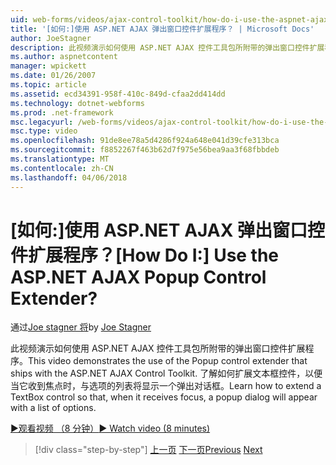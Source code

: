 ```yaml
---
uid: web-forms/videos/ajax-control-toolkit/how-do-i-use-the-aspnet-ajax-popup-control-extender
title: '[如何:]使用 ASP.NET AJAX 弹出窗口控件扩展程序？ | Microsoft Docs'
author: JoeStagner
description: 此视频演示如何使用 ASP.NET AJAX 控件工具包所附带的弹出窗口控件扩展程序。 了解如何扩展文本框控件，以便...
ms.author: aspnetcontent
manager: wpickett
ms.date: 01/26/2007
ms.topic: article
ms.assetid: ecd34391-958f-410c-849d-cfaa2dd414dd
ms.technology: dotnet-webforms
ms.prod: .net-framework
msc.legacyurl: /web-forms/videos/ajax-control-toolkit/how-do-i-use-the-aspnet-ajax-popup-control-extender
msc.type: video
ms.openlocfilehash: 91de8ee78a5d4286f924a648e041d39cfe313bca
ms.sourcegitcommit: f8852267f463b62d7f975e56bea9aa3f68fbbdeb
ms.translationtype: MT
ms.contentlocale: zh-CN
ms.lasthandoff: 04/06/2018
---
```

<a name="how-do-i-use-the-aspnet-ajax-popup-control-extender"></a><span data-ttu-id="73ce8-105">[如何:]使用 ASP.NET AJAX 弹出窗口控件扩展程序？</span><span class="sxs-lookup"><span data-stu-id="73ce8-105">[How Do I:] Use the ASP.NET AJAX Popup Control Extender?</span></span>
====================
<span data-ttu-id="73ce8-106">通过[Joe stagner 将](https://github.com/JoeStagner)</span><span class="sxs-lookup"><span data-stu-id="73ce8-106">by [Joe Stagner](https://github.com/JoeStagner)</span></span>

<span data-ttu-id="73ce8-107">此视频演示如何使用 ASP.NET AJAX 控件工具包所附带的弹出窗口控件扩展程序。</span><span class="sxs-lookup"><span data-stu-id="73ce8-107">This video demonstrates the use of the Popup control extender that ships with the ASP.NET AJAX Control Toolkit.</span></span> <span data-ttu-id="73ce8-108">了解如何扩展文本框控件，以便当它收到焦点时，与选项的列表将显示一个弹出对话框。</span><span class="sxs-lookup"><span data-stu-id="73ce8-108">Learn how to extend a TextBox control so that, when it receives focus, a popup dialog will appear with a list of options.</span></span>

[<span data-ttu-id="73ce8-109">&#9654;观看视频 （8 分钟）</span><span class="sxs-lookup"><span data-stu-id="73ce8-109">&#9654; Watch video (8 minutes)</span></span>](https://channel9.msdn.com/Blogs/ASP-NET-Site-Videos/how-do-i-use-the-aspnet-ajax-popup-control-extender)

> [!div class="step-by-step"]
> <span data-ttu-id="73ce8-110">[上一页](how-do-i-use-the-aspnet-ajax-textboxwatermark-control-extender.md)
> [下一页](how-do-i-use-the-aspnet-ajax-modalpopup-extender-control.md)</span><span class="sxs-lookup"><span data-stu-id="73ce8-110">[Previous](how-do-i-use-the-aspnet-ajax-textboxwatermark-control-extender.md)
[Next](how-do-i-use-the-aspnet-ajax-modalpopup-extender-control.md)</span></span>
